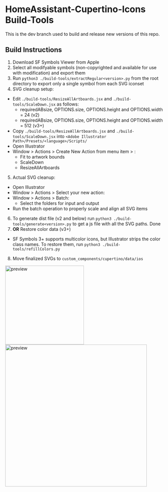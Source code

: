 # HomeAssistant-Cupertino-Icons Build-Tools

This is the dev branch used to build and release new versions of this repo.

## Build Instructions
1. Download SF Symbols Viewer from Apple
2. Select all modifyable symbols (non-copyrighted and available for use with modification) and export them
3. Run `python3 ./build-tools/extractRegular<version>.py` from the root directory to export only a single symbol from each SVG iconset
4. SVG cleanup setup:  
  - Edit `./build-tools/ResizeAllArtboards.jsx` and `./build-tools/ScaleDown.jsx` as follows:
    - requiredABsize, OPTIONS.size, OPTIONS.height and OPTIONS.width = 24 (v2)
    - requiredABsize, OPTIONS.size, OPTIONS.height and OPTIONS.width = 512 (v3+)
  - Copy `./build-tools/ResizeAllArtboards.jsx` and `./build-tools/ScaleDown.jsx` into `<Adobe Illustrator Path>/Presets/<language>/Scripts/`
  - Open Illustrator
  - Window > Actions > Create New Action from menu item > :
    - Fit to artwork bounds
    - ScaleDown
    - ResizeAllArtboards
5. Actual SVG cleanup:
  - Open Illustrator
  - Window > Actions > Select your new action:
  - Window > Actions > Batch:
    - Select the folders for input and output
  - Run the batch operation to properly scale and align all SVG items
6. To generate dist file (v2 and below) run `python3 ./build-tools/generate<version>.py` to get a js file with all the SVG paths. Done
7. **OR** Restore color data (v3+)
  - SF Symbols 3+ supports multicolor icons, but Illustrator strips the color class names. To restore them, run `python3 ./build-tools/refillColors.py`
8. Move finalized SVGs to `custom_components/cupertino/data/ios`
<img src="https://github.com/menahishayan/HomeAssistant-Cupertino-Icons/blob/build-tools/readme-preview/illustrator2.png" alt="preview"  width="250"/>
<img src="https://github.com/menahishayan/HomeAssistant-Cupertino-Icons/blob/build-tools/readme-preview/illustrator1.png" alt="preview"  width="450"/>
